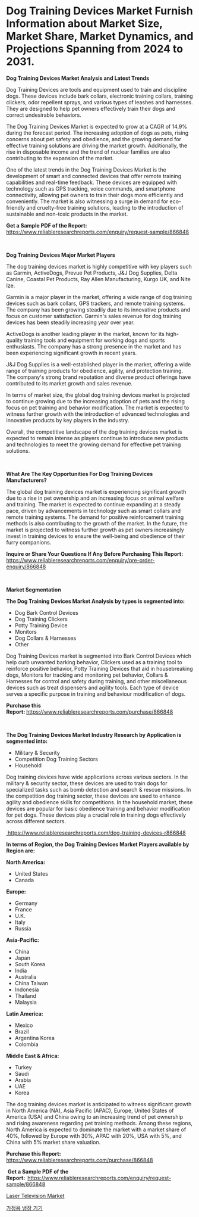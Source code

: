 <p><h1>Dog Training Devices Market Furnish Information about Market Size, Market Share, Market Dynamics, and Projections Spanning from 2024 to 2031.</h1></p><p><strong>Dog Training Devices Market Analysis and Latest Trends</strong></p>
<p><p>Dog Training Devices are tools and equipment used to train and discipline dogs. These devices include bark collars, electronic training collars, training clickers, odor repellent sprays, and various types of leashes and harnesses. They are designed to help pet owners effectively train their dogs and correct undesirable behaviors.</p><p>The Dog Training Devices Market is expected to grow at a CAGR of 14.9% during the forecast period. The increasing adoption of dogs as pets, rising concerns about pet safety and obedience, and the growing demand for effective training solutions are driving the market growth. Additionally, the rise in disposable income and the trend of nuclear families are also contributing to the expansion of the market.</p><p>One of the latest trends in the Dog Training Devices Market is the development of smart and connected devices that offer remote training capabilities and real-time feedback. These devices are equipped with technology such as GPS tracking, voice commands, and smartphone connectivity, allowing pet owners to train their dogs more efficiently and conveniently. The market is also witnessing a surge in demand for eco-friendly and cruelty-free training solutions, leading to the introduction of sustainable and non-toxic products in the market.</p></p>
<p><strong>Get a Sample PDF of the Report:&nbsp;</strong> <a href="https://www.reliableresearchreports.com/enquiry/request-sample/866848">https://www.reliableresearchreports.com/enquiry/request-sample/866848</a></p>
<p>&nbsp;</p>
<p><strong>Dog Training Devices Major Market Players</strong></p>
<p><p>The dog training devices market is highly competitive with key players such as Garmin, ActiveDogs, Prevue Pet Products, J&J Dog Supplies, Delta Canine, Coastal Pet Products, Ray Allen Manufacturing, Kurgo UK, and Nite Ize. </p><p>Garmin is a major player in the market, offering a wide range of dog training devices such as bark collars, GPS trackers, and remote training systems. The company has been growing steadily due to its innovative products and focus on customer satisfaction. Garmin's sales revenue for dog training devices has been steadily increasing year over year.</p><p>ActiveDogs is another leading player in the market, known for its high-quality training tools and equipment for working dogs and sports enthusiasts. The company has a strong presence in the market and has been experiencing significant growth in recent years.</p><p>J&J Dog Supplies is a well-established player in the market, offering a wide range of training products for obedience, agility, and protection training. The company's strong brand reputation and diverse product offerings have contributed to its market growth and sales revenue.</p><p>In terms of market size, the global dog training devices market is projected to continue growing due to the increasing adoption of pets and the rising focus on pet training and behavior modification. The market is expected to witness further growth with the introduction of advanced technologies and innovative products by key players in the industry.</p><p>Overall, the competitive landscape of the dog training devices market is expected to remain intense as players continue to introduce new products and technologies to meet the growing demand for effective pet training solutions.</p></p>
<p>&nbsp;</p>
<p><strong>What Are The Key Opportunities For Dog Training Devices Manufacturers?</strong></p>
<p><p>The global dog training devices market is experiencing significant growth due to a rise in pet ownership and an increasing focus on animal welfare and training. The market is expected to continue expanding at a steady pace, driven by advancements in technology such as smart collars and remote training systems. The demand for positive reinforcement training methods is also contributing to the growth of the market. In the future, the market is projected to witness further growth as pet owners increasingly invest in training devices to ensure the well-being and obedience of their furry companions.</p></p>
<p><strong>Inquire or Share Your Questions If Any Before Purchasing This Report:</strong> <a href="https://www.reliableresearchreports.com/enquiry/pre-order-enquiry/866848">https://www.reliableresearchreports.com/enquiry/pre-order-enquiry/866848</a></p>
<p>&nbsp;</p>
<p><strong>Market Segmentation</strong></p>
<p><strong>The Dog Training Devices Market Analysis by types is segmented into:</strong></p>
<p><ul><li>Dog Bark Control Devices</li><li>Dog Training Clickers</li><li>Potty Training Device</li><li>Monitors</li><li>Dog Collars & Harnesses</li><li>Other</li></ul></p>
<p><p>Dog Training Devices market is segmented into Bark Control Devices which help curb unwanted barking behavior, Clickers used as a training tool to reinforce positive behavior, Potty Training Devices that aid in housebreaking dogs, Monitors for tracking and monitoring pet behavior, Collars & Harnesses for control and safety during training, and other miscellaneous devices such as treat dispensers and agility tools. Each type of device serves a specific purpose in training and behaviour modification of dogs.</p></p>
<p><strong>Purchase this Report:&nbsp;</strong><a href="https://www.reliableresearchreports.com/purchase/866848">https://www.reliableresearchreports.com/purchase/866848</a></p>
<p>&nbsp;</p>
<p><strong>The Dog Training Devices Market Industry Research by Application is segmented into:</strong></p>
<p><ul><li>Military & Security</li><li>Competition Dog Training Sectors</li><li>Household</li></ul></p>
<p><p>Dog training devices have wide applications across various sectors. In the military & security sector, these devices are used to train dogs for specialized tasks such as bomb detection and search & rescue missions. In the competition dog training sector, these devices are used to enhance agility and obedience skills for competitions. In the household market, these devices are popular for basic obedience training and behavior modification for pet dogs. These devices play a crucial role in training dogs effectively across different sectors.</p></p>
<p><a href="https://www.reliableresearchreports.com/dog-training-devices-r866848">&nbsp;https://www.reliableresearchreports.com/dog-training-devices-r866848</a></p>
<p><strong>In terms of Region, the Dog Training Devices Market Players available by Region are:</strong></p>
<p>
    <p> <strong> North America: </strong>
        <ul>
            <li>United States</li>
            <li>Canada</li>
        </ul>
        </p> 
    <p> <strong> Europe: </strong>
        <ul>
            <li>Germany</li>
            <li>France</li>
            <li>U.K.</li>
            <li>Italy</li>
            <li>Russia</li>
        </ul>
        </p> 
    <p> <strong> Asia-Pacific: </strong>
        <ul>
            <li>China</li>
            <li>Japan</li>
            <li>South Korea</li>
            <li>India</li>
            <li>Australia</li>
            <li>China Taiwan</li>
            <li>Indonesia</li>
            <li>Thailand</li>
            <li>Malaysia</li>
        </ul>
        </p> 
    <p> <strong> Latin America: </strong>
        <ul>
            <li>Mexico</li>
            <li>Brazil</li>
            <li>Argentina Korea</li>
            <li>Colombia</li>
        </ul>
        </p> 
    <p> <strong> Middle East & Africa: </strong>
        <ul>
            <li>Turkey</li>
            <li>Saudi</li>
            <li>Arabia</li>
            <li>UAE</li>
            <li>Korea</li>
        </ul>
    </p>
    </p>
<p><p>The dog training devices market is anticipated to witness significant growth in North America (NA), Asia Pacific (APAC), Europe, United States of America (USA) and China owing to an increasing trend of pet ownership and rising awareness regarding pet training methods. Among these regions, North America is expected to dominate the market with a market share of 40%, followed by Europe with 30%, APAC with 20%, USA with 5%, and China with 5% market share valuation.</p></p>
<p><strong>Purchase this Report: </strong><a href="https://www.reliableresearchreports.com/purchase/866848">https://www.reliableresearchreports.com/purchase/866848</a></p>
<p>&nbsp;<strong>Get a Sample PDF of the Report:&nbsp;&nbsp;</strong><a href="https://www.reliableresearchreports.com/enquiry/request-sample/866848">https://www.reliableresearchreports.com/enquiry/request-sample/866848</a></p>
<p><strong></strong></p>
<p><p><a href="https://github.com/goodweq44/Market-Research-Report-List-1/blob/main/laser-television-market.md">Laser Television Market</a></p><p><a href="https://github.com/mithunmistry2258/Market-Research-Report-List-1/blob/main/4946326149269.md">가정용 냉장 기기</a></p></p>